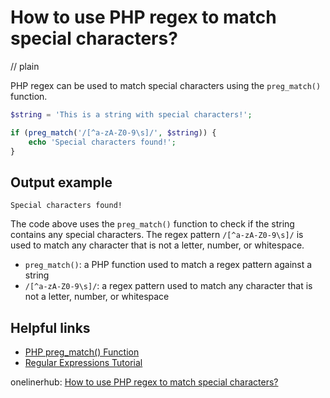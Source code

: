 # How to use PHP regex to match special characters?
// plain

PHP regex can be used to match special characters using the `preg_match()` function.

```php
$string = 'This is a string with special characters!';

if (preg_match('/[^a-zA-Z0-9\s]/', $string)) {
    echo 'Special characters found!';
}
```

## Output example

```
Special characters found!
```

The code above uses the `preg_match()` function to check if the string contains any special characters. The regex pattern `/[^a-zA-Z0-9\s]/` is used to match any character that is not a letter, number, or whitespace.

- `preg_match()`: a PHP function used to match a regex pattern against a string
- `/[^a-zA-Z0-9\s]/`: a regex pattern used to match any character that is not a letter, number, or whitespace

## Helpful links
- [PHP preg_match() Function](https://www.w3schools.com/php/func_preg_match.asp)
- [Regular Expressions Tutorial](https://www.regular-expressions.info/tutorial.html)

onelinerhub: [How to use PHP regex to match special characters?](https://onelinerhub.com/php-regex/how-to-use-php-regex-to-match-special-characters)